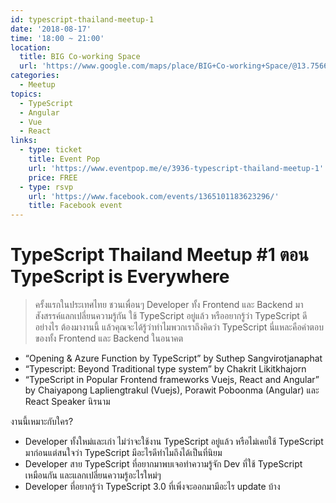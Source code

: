 ```yaml
---
id: typescript-thailand-meetup-1
date: '2018-08-17'
time: '18:00 ~ 21:00'
location:
  title: BIG Co-working Space
  url: 'https://www.google.com/maps/place/BIG+Co-working+Space/@13.7566867,100.571952,15z/data=!4m5!3m4!1s0x0:0xf2124609ad0be030!8m2!3d13.7566867!4d100.571952'
categories:
  - Meetup
topics:
  - TypeScript
  - Angular
  - Vue
  - React
links:
  - type: ticket
    title: Event Pop
    url: 'https://www.eventpop.me/e/3936-typescript-thailand-meetup-1'
    price: FREE
  - type: rsvp
    url: 'https://www.facebook.com/events/1365101183623296/'
    title: Facebook event
---
```

# TypeScript Thailand Meetup #1 ตอน TypeScript is Everywhere

> ครั้งแรกในประเทศไทย ชวนเพื่อนๆ Developer ทั้ง Frontend และ Backend มาสังสรรค์แลกเปลี่ยนความรู้กัน ใช้ TypeScript อยู่แล้ว หรืออยากรู้ว่า TypeScript ดีอย่างไร ต้องมางานนี้ แล้วคุณจะได้รู้ว่าทำไมพวกเราถึงคิดว่า TypeScript นี่แหละคือคำตอบของทั้ง Frontend และ Backend ในอนาคต

- “Opening & Azure Function by TypeScript” by Suthep Sangvirotjanaphat
- “Typescript: Beyond Traditional type system” by Chakrit Likitkhajorn
- “TypeScript in Popular Frontend frameworks Vuejs, React and Angular” by Chaiyapong Lapliengtrakul (Vuejs), Porawit Poboonma (Angular) และ React Speaker นิรนาม

งานนี้เหมาะกับใคร?

- Developer ทั้งใหม่และเก่า ไม่ว่าจะใช้งาน TypeScript อยู่แล้ว หรือไม่เคยใช้ TypeScript มาก่อนแต่สนใจว่า TypeScript มีอะไรดีทำไมถึงได้เป็นที่นิยม
- Developer สาย TypeScript ที่อยากมาพบเจอทำความรู้จัก Dev ที่ใช้ TypeScript เหมือนกัน และแลกเปลี่ยนความรู้อะไรใหม่ๆ
- Developer ที่อยากรู้ว่า TypeScript 3.0 ที่เพิ่งจะออกมามีอะไร update บ้าง
